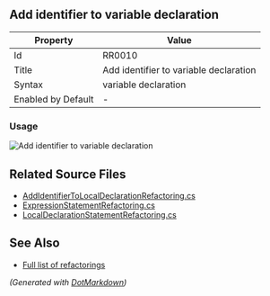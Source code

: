 ## Add identifier to variable declaration

| Property           | Value                                  |
| ------------------ | -------------------------------------- |
| Id                 | RR0010                                 |
| Title              | Add identifier to variable declaration |
| Syntax             | variable declaration                   |
| Enabled by Default | \-                                     |

### Usage

![Add identifier to variable declaration](../../images/refactorings/AddIdentifierToVariableDeclaration.png)

## Related Source Files

* [AddIdentifierToLocalDeclarationRefactoring.cs](../../src/Refactorings/CSharp/Refactorings/AddIdentifierToLocalDeclarationRefactoring.cs)
* [ExpressionStatementRefactoring.cs](../../src/Refactorings/CSharp/Refactorings/ExpressionStatementRefactoring.cs)
* [LocalDeclarationStatementRefactoring.cs](../../src/Refactorings/CSharp/Refactorings/LocalDeclarationStatementRefactoring.cs)

## See Also

* [Full list of refactorings](Refactorings.md)

*\(Generated with [DotMarkdown](http://github.com/JosefPihrt/DotMarkdown)\)*